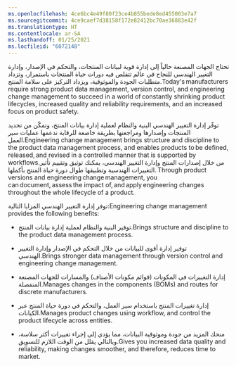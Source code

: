 ```yaml
---
ms.openlocfilehash: 4ce6bc4e49f80f23ce4b855bede8ed455003e7a7
ms.sourcegitcommit: 4ce9caef7d38158f172e82412bc70ae36883e42f
ms.translationtype: HT
ms.contentlocale: ar-SA
ms.lasthandoff: 01/25/2021
ms.locfileid: "6072148"
---
```

<span data-ttu-id="5239b-101">تحتاج الجهات المصنعة حالياً إلى إدارة قوية لبيانات المنتجات، والتحكم في الإصدار، وإدارة التغيير الهندسي للنجاح في عالم تتقلص فيه دورات حياة المنتجات باستمرار، وتزداد متطلبات الجودة والموثوقية، ويزداد التركيز على سلامة المنتج.</span><span class="sxs-lookup"><span data-stu-id="5239b-101">Today's manufacturers require strong product data management, version control, and engineering change management to succeed in a world of constantly shrinking product lifecycles, increased quality and reliability requirements, and an increased focus on product safety.</span></span>

<span data-ttu-id="5239b-102">توفّر إدارة التغيير الهندسي البنية والنظام لعملية إدارة بيانات المنتج، وتمكّن من تحديد المنتجات وإصدارها ومراجعتها بطريقة خاضعة للرقابة تدعمها عمليات سير العمل.</span><span class="sxs-lookup"><span data-stu-id="5239b-102">Engineering change management brings structure and discipline to the product data management process, and enables products to be defined, released, and revised in a controlled manner that is supported by workflows.</span></span><span data-ttu-id="5239b-103">من خلال إصدارات المنتج وإدارة التغيير الهندسي، يمكنك توثيق وتقييم تأثير التغييرات الهندسية وتطبيقها طوال دورة حياة المنتج بأكملها.</span><span class="sxs-lookup"><span data-stu-id="5239b-103"> Through product versions and engineering change management, you can document, assess the impact of, and apply engineering changes throughout the whole lifecycle of a product.</span></span>

<span data-ttu-id="5239b-104">توفر إدارة التغيير الهندسي المزايا التالية:</span><span class="sxs-lookup"><span data-stu-id="5239b-104">Engineering change management provides the following benefits:</span></span>

- <span data-ttu-id="5239b-105">توفير البنية والنظام لعملية إدارة بيانات المنتج.</span><span class="sxs-lookup"><span data-stu-id="5239b-105">Brings structure and discipline to the product data management process.</span></span> 

- <span data-ttu-id="5239b-106">توفير إدارة أقوى للبيانات من خلال التحكم في الإصدار وإدارة التغيير الهندسي.</span><span class="sxs-lookup"><span data-stu-id="5239b-106">Brings stronger data management through version control and engineering change management.</span></span> 

- <span data-ttu-id="5239b-107">إدارة التغييرات في المكونات (قوائم مكونات الأصناف) والمسارات للجهات المصنعة المنفصلة.</span><span class="sxs-lookup"><span data-stu-id="5239b-107">Manages changes in the components (BOMs) and routes for discrete manufacturers.</span></span> 

- <span data-ttu-id="5239b-108">إدارة تغييرات المنتج باستخدام سير العمل، والتحكم في دورة حياة المنتج عبر الكيانات.</span><span class="sxs-lookup"><span data-stu-id="5239b-108">Manages product changes using workflow, and control the product lifecycle across entities.</span></span> 

- <span data-ttu-id="5239b-109">منحك المزيد من جودة وموثوقية البيانات، مما يؤدي إلى إجراء تغييرات أكثر سلاسة، وبالتالي يقلل من الوقت اللازم للتسويق.</span><span class="sxs-lookup"><span data-stu-id="5239b-109">Gives you increased data quality and reliability, making changes smoother, and therefore, reduces time to market.</span></span>

